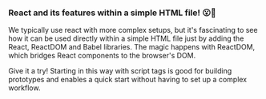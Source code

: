 ### React and its features within a simple HTML file! 😮📝

We typically use react with more complex setups, but it's fascinating to see how it can be used directly within a simple HTML file just by adding the React, ReactDOM and Babel libraries. The magic happens with ReactDOM, which bridges React components to the browser's DOM.

Give it a try! Starting in this way with script tags is good for building prototypes and enables a quick start without having to set up a complex workflow.
